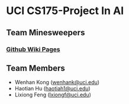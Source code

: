 # UCI CS175-Project In AI
## Team Minesweepers
### [Github Wiki Pages](https://wenhankong.github.io/Minesweepers/)
## Team Members
+ Wenhan Kong    (wenhank@uci.edu)
+ Haotian Hu     (haotiah1@uci.edu)
+ Lixiong Feng   (lxiongf@uci.edu)
